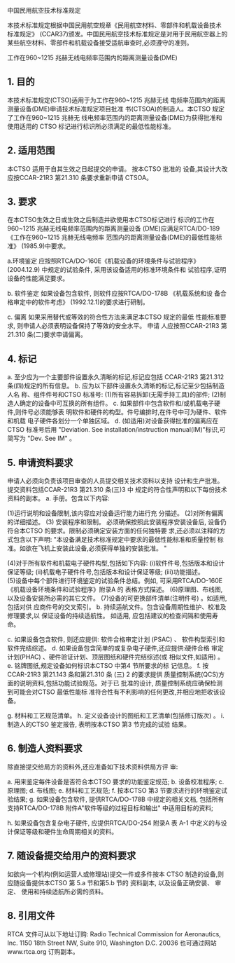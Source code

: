  
中国民用航空技术标准规定 
 
本技术标准规定根据中国民用航空规章《民用航空材料、零部件和机载设备技术
标准规定》
(CCAR37)颁发。中国民用航空技术标准规定是对用于民用航空器上的
某些航空材料、零部件和机载设备接受适航审查时,必须遵守的准则。 
 
 
工作在960~1215 兆赫无线电频率范围内的距离测量设备(DME) 

## 1. 目的

本技术标准规定(CTSO)适用于为工作在960~1215 兆赫无线
电频率范围内的距离测量设备(DME)申请技术标准规定项目批准
书(CTSOA)的制造人。本CTSO 规定了工作在960~1215 兆赫无
线电频率范围内的距离测量设备(DME)为获得批准和使用适用的
CTSO 标记进行标识所必须满足的最低性能标准。 

## 2. 适用范围

本CTSO 适用于自其生效之日起提交的申请。
按本CTSO 批准的
设备,其设计大改应按CCAR-21R3 第21.310 条要求重新申请
CTSOA。 

## 3. 要求

在本CTSO生效之日或生效之后制造并欲使用本CTSO标记进行
标识的工作在960~1215 兆赫无线电频率范围内的距离测量设备
(DME)应满足RTCA/DO-189《工作在960~1215 兆赫无线电频率 范围内的距离测量设备(DME)的最低性能标准》
(1985.9)中要求。
 

a.环境鉴定 
应按照RTCA/DO-160E《机载设备的环境条件与试验程序》
(2004.12.9)
中规定的试验条件,
采用该设备适用的标准环境条件和
试验程序,证明设备的性能满足要求。 

b. 软件鉴定 
如果设备包含软件,
则软件应按RTCA/DO-178B
《机载系统和设
备合格审定中的软件考虑》
(1992.12.1)的要求进行研制。 

c. 偏离 
如果采用替代或等效的符合性方法来满足本CTSO 规定的最低
性能标准要求,
则申请人必须表明设备保持了等效的安全水平。
申请
人应按照CCAR-21R3 第21.310 条(二)要求申请偏离。 

## 4. 标记

a. 至少应为一个主要部件设置永久清晰的标记,标记应包括
CCAR-21R3 第21.312 条(四)规定的所有信息。 
b. 应为以下部件设置永久清晰的标记,标记至少包括制造人名
称、组件件号和CTSO 标准号: 
(1)所有容易拆卸(无需手持工具)的部件; (2)制造人确定的设备中可互换的所有组件。 
c. 如果部件中包含软件和/或机载电子硬件,则件号必须能够表
明软件和硬件的构型。件号编排时,在件号中可为硬件、软件和机载
电子硬件各划分一个单独区域。 
d. (如适用)对设备获得批准的偏离应在CTSO 标准号后用
"Deviation. See installation/instruction manual(IM)"标识,可简写为 "Dev. See IM"
。 

## 5. 申请资料要求

申请人必须向负责该项目审查的人员提交相关技术资料以支持
设计和生产批准。提交资料包括CCAR-21R3 第21.310 条(三)3 中
规定的符合性声明和以下每份技术资料的副本。 
a. 手册。包含以下内容: 

(1)运行说明和设备限制,该内容应对设备运行能力进行充
分描述。 
(2)对所有偏离的详细描述。 
(3)
安装程序和限制。
必须确保按照此安装程序安装设备后,
设备仍符合本CTSO 的要求。限制必须确定安装方面的任何独特要
求,还必须以注释的方式包含以下声明: 
"本设备满足技术标准规定中要求的最低性能标准和质量控制
标准。如欲在飞机上安装此设备,必须获得单独的安装批准。
" 

(4)对于所有软件和机载电子硬件构型,包括如下内容: 
(i)软件件号,包括版本和设计保证等级; 
(ii)机载电子硬件件号,包括版本和设计保证等级; 
(iii)功能描述。  
(5)设备中每个部件进行环境鉴定的试验条件总结。例如,
可采用RTCA/DO-160E《机载设备环境条件和试验程序》附录A 的
表格方式描述。 
(6)原理图、布线图,以及设备安装所必需的其它文件。 
(7)设备的可更换部件清单(注明件号)
。如适用,包括对供
应商件号的交叉索引。 
b. 持续适航文件。包含设备周期性维护、校准及修理要求,以
保证设备的持续适航性。
如适用,
应包括建议的检查间隔和使用寿命。
 

c. 如果设备包含软件,
则还应提供:
软件合格审定计划
(PSAC)
、
软件构型索引和软件完结综述。 
d. 如果设备包含简单的或复杂电子硬件,还应提供:硬件合格
审定计划(PHAC)
、硬件验证计划、顶层图纸和硬件完结综述(或
相似文件,如适用)
。 
e. 铭牌图纸,规定设备如何标识本CTSO 中第4 节所要求的标
记信息。 
f. 按CCAR-21R3 第21.143 条和第21.310 条
(三)
2 的要求提供
质量控制系统(QCS)方面的说明资料,包括功能试验规范。对于已
批准的设计,
质量控制系统应确保检测到可能会对CTSO 最低性能标
准符合性有不利影响的任何更改,并相应地拒收该设备。 

g. 材料和工艺规范清单。 
h. 定义设备设计的图纸和工艺清单(包括修订版次)
。 
i. 制造人的CTSO 鉴定报告,
表明按本CTSO 第3 节完成的试验
结果。 

## 6. 制造人资料要求

除直接提交给局方的资料外,还应准备如下技术资料供局方评
审: 

a. 用来鉴定每件设备是否符合本CTSO 要求的功能鉴定规范; b. 设备校准程序; 
c. 原理图; 
d. 布线图; 
e. 材料和工艺规范; f. 按本CTSO 第3 节要求进行的环境鉴定试验结果; g. 如果设备包含软件,
提供RTCA/DO-178B 中规定的相关文档,
包括所有支持RTCA/DO-178B 附件A"软件等级的过程目标和输出"
中适用目标的资料; 

h. 如果设备包含复杂电子硬件,
应提供RTCA/DO-254 附录A 表
A-1 中定义的与设计保证等级和硬件生命周期相关的资料。 

## 7. 随设备提交给用户的资料要求

如欲向一个机构(例如运营人或修理站)提交一件或多件按本
CTSO 制造的设备,则应随设备提供本CTSO 第 5.a 节和第5.b 节的
资料副本,
以及设备正确安装、
审定、
使用和持续适航所必需的资料。
 

## 8. 引用文件

RTCA 文件可从以下地址订购: 
Radio Technical Commission for Aeronautics, Inc. 1150 18th Street NW, Suite 910, Washington D.C. 20036 
也可通过网站www.rtca.org 订购副本。 